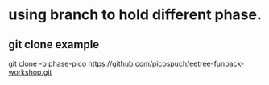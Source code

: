 # using branch to hold different phase.

## git clone example

git clone -b phase-pico https://github.com/picospuch/eetree-funpack-workshop.git


